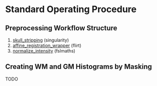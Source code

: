 # Standard Operating Procedure

## Preprocessing Workflow Structure

 1. [skull_stripping](../bin/mri_modification/skull_stripping.sh) (singularity)
 2. [affine_registration_wrapper](../bin/mri_modification/affine_registration_wrapper.sh) (flirt)
 3. [normalize_intensity](../bin/mri_modification/normalize_intensity.sh) (fslmaths)

 ## Creating WM and GM Histograms by Masking
 TODO
